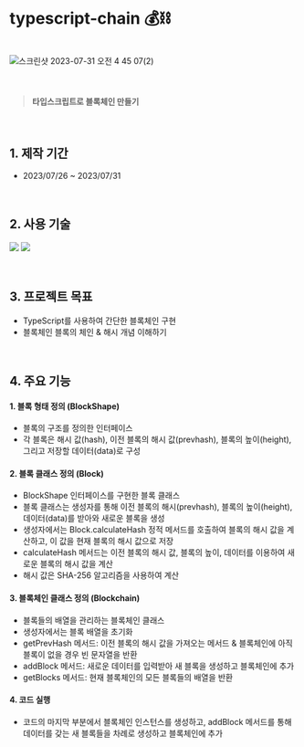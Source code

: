 # typescript-chain 💰⛓️

<br>![스크린샷 2023-07-31 오전 4 45 07(2)](https://github.com/widrns15/typescript-chain/assets/85780501/d12a2b23-21a6-433d-9952-7490bf194058)

</br>

> #### 타입스크립트로 블록체인 만들기

</br>

## 1. 제작 기간

- 2023/07/26 ~ 2023/07/31

</br>

## 2. 사용 기술

<p>

<img src="https://img.shields.io/badge/-TypeScript-05122A?style=flat&logo=TypeScript&logoColor=1572B6"/>

<img src="https://img.shields.io/badge/-JavaScript-05122A?style=flat&logo=JavaScript"/>

</p>

</br>

## 3. 프로젝트 목표

- TypeScript를 사용하여 간단한 블록체인 구현
- 블록체인 블록의 체인 & 해시 개념 이해하기

</br>

## 4. 주요 기능

#### 1. 블록 형태 정의 (BlockShape)

- 블록의 구조를 정의한 인터페이스
- 각 블록은 해시 값(hash), 이전 블록의 해시 값(prevhash), 블록의 높이(height), 그리고 저장할 데이터(data)로 구성

#### 2. 블록 클래스 정의 (Block)

- BlockShape 인터페이스를 구현한 블록 클래스
- 블록 클래스는 생성자를 통해 이전 블록의 해시(prevhash), 블록의 높이(height), 데이터(data)를 받아와 새로운 블록을 생성
- 생성자에서는 Block.calculateHash 정적 메서드를 호출하여 블록의 해시 값을 계산하고, 이 값을 현재 블록의 해시 값으로 저장
- calculateHash 메서드는 이전 블록의 해시 값, 블록의 높이, 데이터를 이용하여 새로운 블록의 해시 값을 계산
- 해시 값은 SHA-256 알고리즘을 사용하여 계산

#### 3. 블록체인 클래스 정의 (Blockchain)

- 블록들의 배열을 관리하는 블록체인 클래스
- 생성자에서는 블록 배열을 초기화
- getPrevHash 메서드: 이전 블록의 해시 값을 가져오는 메서드 & 블록체인에 아직 블록이 없을 경우 빈 문자열을 반환
- addBlock 메서드: 새로운 데이터를 입력받아 새 블록을 생성하고 블록체인에 추가
- getBlocks 메서드: 현재 블록체인의 모든 블록들의 배열을 반환

#### 4. 코드 실행

- 코드의 마지막 부분에서 블록체인 인스턴스를 생성하고, addBlock 메서드를 통해 데이터를 갖는 새 블록들을 차례로 생성하고 블록체인에 추가
